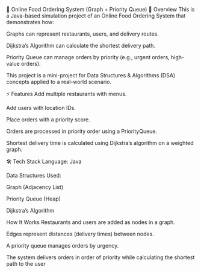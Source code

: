 🍔 Online Food Ordering System (Graph + Priority Queue)
📌 Overview
This is a Java-based simulation project of an Online Food Ordering System that demonstrates how:

Graphs can represent restaurants, users, and delivery routes.

Dijkstra’s Algorithm can calculate the shortest delivery path.

Priority Queue can manage orders by priority (e.g., urgent orders, high-value orders).

This project is a mini-project for Data Structures & Algorithms (DSA) concepts applied to a real-world scenario.

⚡ Features
Add multiple restaurants with menus.

Add users with location IDs.

Place orders with a priority score.

Orders are processed in priority order using a PriorityQueue.

Shortest delivery time is calculated using Dijkstra’s algorithm on a weighted graph.

🛠️ Tech Stack
Language: Java

Data Structures Used:

Graph (Adjacency List)

Priority Queue (Heap)

Dijkstra’s Algorithm

How It Works
Restaurants and users are added as nodes in a graph.

Edges represent distances (delivery times) between nodes.

A priority queue manages orders by urgency.

The system delivers orders in order of priority while calculating the shortest path to the user
